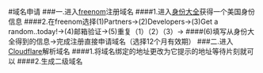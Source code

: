#域名申请
###一.进入[freenom](https://www.freenom.com/zh/index.html?lang=zh)注册域名
####1.进入[身份大全](http://shenfendaquan.com/)获得一个美国身份信息
####2.在freenom选择(1)Partners->(2)Developers->(3)Get a random..today!->(4)邮箱验证->(5)重复（1）（2）（3）->
####(6)填写从身份大全得到的信息->完成注册直接申请域名（选择12个月有效期）
###二.进入[Cloudflare](https://www.cloudflare.com/)解析域名
####1.将域名绑定的地址更改为它提示的地址等待片刻就可以
####2.生成二级域名